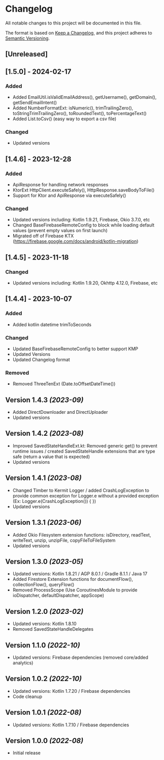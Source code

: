 # Changelog

All notable changes to this project will be documented in this file.

The format is based on [Keep a Changelog](https://keepachangelog.com/en/1.0.0/),
and this project adheres to [Semantic Versioning](https://semver.org/spec/v2.0.0.html).

## [Unreleased]

## [1.5.0] - 2024-02-17

### Added

- Added EmailUtil.isValidEmailAddress(), getUsername(), getDomain(), getSendEmailIntent()
- Added NumberFormatExt: isNumeric(), trimTrailingZero(), toStringTrimTrailingZero(), toRoundedText(), toPercentageText()
- Added List.toCsv() (easy way to export a csv file)

### Changed

- Updated versions

## [1.4.6] - 2023-12-28

### Added

- ApiResponse for handling network responses
- KtorExt HttpClient.executeSafely(), HttpResponse.saveBodyToFile()
- Support for Ktor and ApiResponse via executeSafely()


### Changed

- Updated versions including: Kotlin 1.9.21, Firebase, Okio 3.7.0, etc
- Changed BaseFirebaseRemoteConfig to block while loading default values (prevent empty values on first launch)
- Migrated off of Firebase KTX (https://firebase.google.com/docs/android/kotlin-migration)


## [1.4.5] - 2023-11-18

### Changed

- Updated versions including: Kotlin 1.9.20, Okhttp 4.12.0, Firebase, etc

## [1.4.4] - 2023-10-07

### Added

- Added kotlin datetime trimToSeconds

### Changed

- Updated BaseFirebaseRemoteConfig to better support KMP
- Updated Versions
- Updated Changelog format

### Removed

- Removed ThreeTenExt (Date.toOffsetDateTime())


Version 1.4.3 *(2023-09)*
-------------------------
* Added DirectDownloader and DirectUploader
* Updated versions

Version 1.4.2 *(2023-08)*
-------------------------
* Improved SavedStateHandleExt.kt: Removed generic get() to prevent runtime issues / created SavedStateHandle extensions that are type safe (return a value that is expected)
* Updated versions

Version 1.4.1 *(2023-08)*
-------------------------
* Changed Timber to Kermit Logger / added CrashLogException to provide common exception for Logger.e without a provided exception (Ex: Logger.e(CrashLogException()) { })
* Updated versions

Version 1.3.1 *(2023-06)*
-------------------------
* Added Okio Filesystem extension functions: isDirectory, readText, writeText, unzip, unzipFile, copyFileToFileSystem
* Updated versions

Version 1.3.0 *(2023-05)*
-------------------------
* Updated versions: Kotlin 1.8.21 / AGP 8.0.1 / Gradle 8.1.1 / Java 17
* Added Firestore Extension functions for documentFlow(), collectionFlow(), queryFlow() 
* Removed ProcessScope (Use CoroutinesModule to provide ioDispatcher, defaultDispatcher, appScope)

Version 1.2.0 *(2023-02)*
-------------------------
* Updated versions: Kotlin 1.8.10
* Removed SavedStateHandleDelegates

Version 1.1.0 *(2022-10)*
-------------------------
* Updated versions: Firebase dependencies (removed core/added analytics)

Version 1.0.2 *(2022-10)*
-------------------------
* Updated versions: Kotlin 1.7.20 / Firebase dependencies
* Code cleanup

Version 1.0.1 *(2022-08)*
-------------------------
* Updated versions: Kotlin 1.7.10 / Firebase dependencies

Version 1.0.0 *(2022-08)*
-------------------------
* Initial release